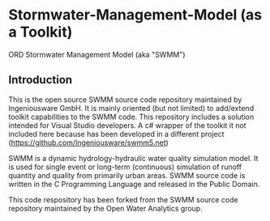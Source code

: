 Stormwater-Management-Model (as a Toolkit)
===========================

ORD Stormwater Management Model (aka "SWMM")

Introduction
------------
This is the open source SWMM source code repository maintained by Ingeniousware GmbH. It is mainly oriented (but not limited) to add/extend toolkit capabilities to the SWMM code. This repository includes a solution intended for Visual Studio developers. A c# wrapper of the toolkit it not included here because has been developed in a different project (https://github.com/Ingeniousware/swmm5.net)

SWMM is a dynamic hydrology-hydraulic water quality simulation model. It is used for single event or long-term (continuous) simulation of runoff quantity and quality from primarily urban areas. SWMM source code is written in the C Programming Language and released in the Public Domain.

This code respository has been forked from the SWMM source code repository maintained by the Open Water Analytics group.
